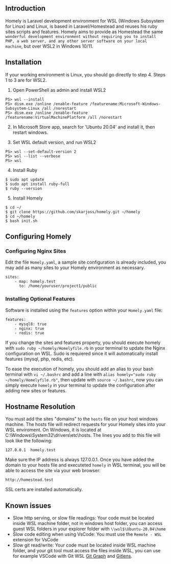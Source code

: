 ## Introduction

Homely is Laravel development environment for WSL (Windows Subsystem for Linux) and Linux, is based in Laravel/Homestead and reuses his ruby sites scripts and features. Homely aims to provide as Homestead the same `wonderful development environment without requiring you to install PHP, a web server, and any other server software on your local machine`, but over WSL2 in Windows 10/11.

## Installation

If your working environment is Linux, you should go directly to step 4. Steps 1 to 3 are for WSL2.

1. Open PowerShell as admin and install WSL2

```
PS> wsl --install
PS> dism.exe /online /enable-feature /featurename:Microsoft-Windows-Subsystem-Linux /all /norestart
PS> dism.exe /online /enable-feature /featurename:VirtualMachinePlatform /all /norestart
```

2. In Microsoft Store app, search for 'Ubuntu 20.04' and install it, then restart windows.

3. Set WSL default version, and run WSL2
```
PS> wsl --set-default-version 2
PS> wsl --list --verbose
PS> wsl
```

4. Install Ruby
```
$ sudo apt update
$ sudo apt install ruby-full
$ ruby --version
```

5. Install Homely
```
$ cd ~/
$ git clone https://github.com/skarjoss/homely.git ~/homely
$ cd ~/homely
$ bash init.sh
```

## Configuring Homely

### Configuring Nginx Sites

Edit the file `Homely.yaml`, a sample site configuration is already included, you may add as many sites to your Homely environment as necessary.

```
sites:
    - map: homely.test
      to: /home/youruser/project1/public
```

### Installing Optional Features

Software is installed using the `features` option within your `Homely.yaml` file:

```
features:
    - mysql8: true
    - nginx: true
    - redis: true
```

If you change the sites and features property, you should execute homely with `sudo ruby ~/homely/Homelyfile.rb` in your terminal to update the Nginx configuration on WSL. Sudo is requiered since it will automatically install features (mysql, php, redis, etc).

To ease the execution of homely, you should add an alias to your bash terminal with `vi ~/.bashrc` and add a line with `alias homely="sudo ruby ~/homely/Homelyfile.rb"`, then update with `source ~/.bashrc`, now you can simply execute `homely` in your terminal to update the configuration after adding new sites or features.

## Hostname Resolution

You must add the sites "domains" to the `hosts` file on your host windows machine. The hosts file will redirect requests for your Homely sites into your WSL enviroment. On Windows, it is located at C:\Windows\System32\drivers\etc\hosts. The lines you add to this file will look like the following:

```
127.0.0.1  homely.test
```

Make sure the IP address is always 127.0.0.1. Once you have added the domain to your hosts file and executeted `homely` in WSL terminal, you will be able to access the site via your web browser:
```
http://homestead.test
```

SSL certs are installed automatically.

## Known issues

* Slow http serving, or slow file readings: Your code must be located inside WSL machine folder, not in windows host folder, you can access guest WSL folders in your explorer folder with `\\wsl$\Ubuntu-20.04\home`
* Slow code editing when using VsCode: You must use the `Remote - WSL` extension for VsCode
* Slow git read/write: Your code must be located inside WSL machine folder, and your git tool must access the files inside WSL, you can use for example VSCode with Git WSL [Git Graph](https://marketplace.visualstudio.com/items?itemName=mhutchie.git-graph) and [Gitlens](https://marketplace.visualstudio.com/items?itemName=eamodio.gitlens).